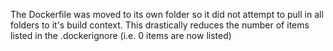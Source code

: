 The Dockerfile was moved to its own folder so it did not attempt to pull in all folders to it's build context.
This drastically reduces the number of items listed in the .dockerignore (i.e. 0 items are now listed)
